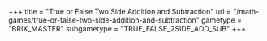 +++
title = "True or False Two Side Addition and Subtraction"
url = "/math-games/true-or-false-two-side-addition-and-subtraction"
gametype = "BRIX_MASTER"
subgametype = "TRUE_FALSE_2SIDE_ADD_SUB"
+++